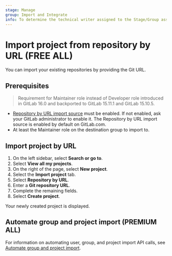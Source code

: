 ```yaml
---
stage: Manage
group: Import and Integrate
info: To determine the technical writer assigned to the Stage/Group associated with this page, see https://handbook.gitlab.com/handbook/product/ux/technical-writing/#assignments
---
```


# Import project from repository by URL **(FREE ALL)**

You can import your existing repositories by providing the Git URL.

## Prerequisites

> Requirement for Maintainer role instead of Developer role introduced in GitLab 16.0 and backported to GitLab 15.11.1 and GitLab 15.10.5.

- [Repository by URL import source](../../../administration/settings/import_and_export_settings.md#configure-allowed-import-sources)
  must be enabled. If not enabled, ask your GitLab administrator to enable it. The Repository by URL import source is enabled
  by default on GitLab.com.
- At least the Maintainer role on the destination group to import to.

## Import project by URL

1. On the left sidebar, select **Search or go to**.
1. Select **View all my projects**.
1. On the right of the page, select **New project**.
1. Select the **Import project** tab.
1. Select **Repository by URL**.
1. Enter a **Git repository URL**.
1. Complete the remaining fields.
1. Select **Create project**.

Your newly created project is displayed.

## Automate group and project import **(PREMIUM ALL)**

For information on automating user, group, and project import API calls, see
[Automate group and project import](index.md#automate-group-and-project-import).
